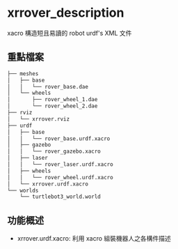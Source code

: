 # xrrover_description

xacro 構造短且易讀的 robot urdf's XML 文件

## 重點檔案

```bash
├── meshes
│   ├── base
│   │   └── rover_base.dae
│   └── wheels
│       ├── rover_wheel_1.dae
│       └── rover_wheel_2.dae
├── rviz
│   └── xrrover.rviz
├── urdf
│   ├── base
│   │   └── rover_base.urdf.xacro
│   ├── gazebo
│   │   └── rover_gazebo.xacro
│   ├── laser
│   │   └── rover_laser.urdf.xacro
│   ├── wheels
│   │   └── rover_wheel.urdf.xacro
│   └── xrrover.urdf.xacro
└── worlds
    └── turtlebot3_world.world
```

## 功能概述
* xrrover.urdf.xacro: 利用 xacro 組裝機器人之各構件描述